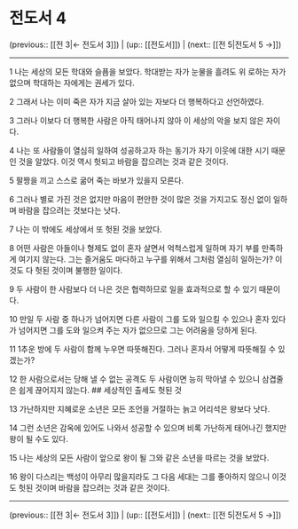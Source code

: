 # 전도서 4

(previous:: [[전 3|← 전도서 3]]) | (up:: [[전도서]]) | (next:: [[전 5|전도서 5 →]])

***




1 
나는 세상의 모든 학대와 슬픔을 보았다. 학대받는 자가 눈물을 흘려도 위 로하는 자가 없으며 학대하는 자에게는 권세가 있다. 



2 
그래서 나는 이미 죽은 자가 지금 살아 있는 자보다 더 행복하다고 선언하였다. 



3 
그러나 이보다 더 행복한 사람은 아직 태어나지 않아 이 세상의 악을 보지 않은 자이다. 



4 
나는 또 사람들이 열심히 일하여 성공하고자 하는 동기가 자기 이웃에 대한 시기 때문인 것을 알았다. 이것 역시 헛되고 바람을 잡으려는 것과 같은 것이다. 



5 
팔짱을 끼고 스스로 굶어 죽는 바보가 있을지 모른다. 



6 
그러나 별로 가진 것은 없지만 마음이 편안한 것이 많은 것을 가지고도 정신 없이 일하며 바람을 잡으려는 것보다는 낫다. 



7 
나는 이 밖에도 세상에서 또 헛된 것을 보았다. 



8 
어떤 사람은 아들이나 형제도 없이 혼자 살면서 억척스럽게 일하며 자기 부를 만족하게 여기지 않는다. 그는 즐거움도 마다하고 누구를 위해서 그처럼 열심히 일하는가? 이것도 다 헛된 것이며 불행한 일이다. 



9 
두 사람이 한 사람보다 더 나은 것은 협력하므로 일을 효과적으로 할 수 있기 때문이다. 



10 
만일 두 사람 중 하나가 넘어지면 다른 사람이 그를 도와 일으킬 수 있으나 혼자 있다가 넘어지면 그를 도와 일으켜 주는 자가 없으므로 그는 어려움을 당하게 된다. 



11 
1추운 방에 두 사람이 함께 누우면 따뜻해진다. 그러나 혼자서 어떻게 따뜻해질 수 있겠는가? 



12 
한 사람으로서는 당해 낼 수 없는 공격도 두 사람이면 능히 막아낼 수 있으니 삼겹줄은 쉽게 끊어지지 않는다. ## 세상적인 출세도 헛된 것 



13 
가난하지만 지혜로운 소년은 모든 조언을 거절하는 늙고 어리석은 왕보다 낫다. 



14 
그런 소년은 감옥에 있어도 나와서 성공할 수 있으며 비록 가난하게 태어나긴 했지만 왕이 될 수도 있다. 



15 
나는 세상의 모든 사람이 앞으로 왕이 될 그와 같은 소년을 따르는 것을 보았다. 



16 
왕이 다스리는 백성이 아무리 많을지라도 그 다음 세대는 그를 좋아하지 않으니 이것도 헛된 것이며 바람을 잡으려는 것과 같은 것이다.

***

(previous:: [[전 3|← 전도서 3]]) | (up:: [[전도서]]) | (next:: [[전 5|전도서 5 →]])
